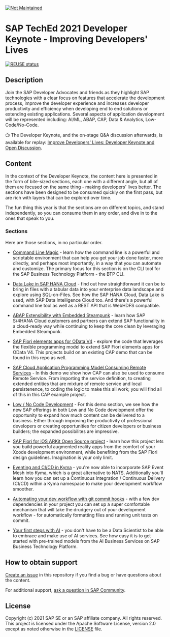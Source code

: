 [![Not Maintained](https://img.shields.io/badge/Maintenance%20Level-Not%20Maintained-yellow.svg)](https://gist.github.com/cheerfulstoic/d107229326a01ff0f333a1d3476e068d)

# SAP TechEd 2021 Developer Keynote - Improving Developers' Lives

[![REUSE status](https://api.reuse.software/badge/github.com/sap-samples/teched2021-developer-keynote)](https://api.reuse.software/info/github.com/sap-samples/teched2021-developer-keynote)

## Description

Join the SAP Developer Advocates and friends as they highlight SAP technologies with a clear focus on features that accelerate the development process, improve the developer experience and increases developer productivity and efficiency when developing end to end solutions or extending existing applications.  Several aspects of application development will be represented including: AI/ML, ABAP, CAP, Data & Analytics, Low-Code/No-Code.

📺 The Developer Keynote, and the on-stage Q&A discussion afterwards, is available for replay: [Improve Developers' Lives: Developer Keynote and Open Discussion](https://www.youtube.com/watch?v=kOFuwDSXBZg).

## Content

In the context of the Developer Keynote, the content here is presented in the form of bite-sized sections, each one with a different angle, but all of them are focused on the same thing - making developers' lives better. The sections have been designed to be consumed quickly on the first pass, but are rich with layers that can be explored over time.

The fun thing this year is that the sections are on different topics, and stand independently, so you can consume them in any order, and dive in to the ones that speak to you.

### Sections

Here are those sections, in no particular order.

* [Command Line Magic](section/command-line-magic/) - learn how the command line is a powerful and scriptable environment that can help you get your job done faster, more directly, and perhaps most importantly, in a way that you can automate and customize. The primary focus for this section is on the CLI tool for the SAP Business Technology Platform - the BTP CLI.

* [Data Lake in SAP HANA Cloud](section/hana-cloud) - find out how straightforward it can be to bring in files with a tabular data into your enterprise data landscape and explore using SQL-on-Files. See how the SAP HANA Cloud, Data Lake is used, with SAP Data Intelligence Cloud too. And there's a powerful command line tool as well as a REST API that is WebHDFS compatible.

* [ABAP Extensibility with Embedded Steampunk](section/abap-goodness/) - learn how SAP S/4HANA Cloud customers and partners can extend SAP functionality in a cloud-ready way while continuing to keep the core clean by leveraging Embedded Steampunk.

* [SAP Fiori elements apps for OData V4](section/frontend) - explore the code that leverages the flexible programming model to extend SAP Fiori elements apps for OData V4. This projects build on an existing CAP demo that can be found in this repo as well.

* [SAP Cloud Application Programming Model Consuming Remote Services](section/cap) - In this demo we show how CAP can also be used to consume Remote Service. From importing the service definition, to creating extended entities that are mixture of remote service and local persistenence, to coding the logic to make this all work; you will find all of this in this CAP example project.

* [Low / No Code Development](section/low_no_code) - For this demo section, we see how the new SAP offerings in both Low and No Code development offer the opportunity to expand how much content can be delivered to a business. Either through improving the productivity of professional developers or creating opportunities for citizen developers or business builders; the expanded possibilites are impressive.

* [SAP Fiori for iOS ARKit Open Source project](section/fiori-ios-arkit) - learn how this project lets you build powerful augmented reality apps from the comfort of your Xcode development environment, while benefiting from the SAP Fiori design guidelines. Imagination is your only limit.

* [Eventing and CI/CD in Kyma](section/eventing-cicd-kyma) - you're now able to incorporate SAP Event Mesh into Kyma, which is a great alternative to NATS. Additionally you'll learn how you can set up a Continuous Integration / Continuous Delivery (CI/CD) within a Kyma namespace to make your development workflow smoother.

* [Automating your dev workflow with git commit hooks](section/git-commit-hooks) - with a few dev dependencies in your project you can set up a super comfortable mechanism that will take the drudgery out of your development workflow - for automatically formatting files and running unit tests on commit.

* [Your first steps with AI](section/first-steps-ai) - you don't have to be a Data Scientist to be able to embrace and make use of AI services. See how easy it is to get started with pre-trained models from the AI Business Services on SAP Business Technology Platform.


## How to obtain support

[Create an issue](https://github.com/SAP-samples/<repository-name>/issues) in this repository if you find a bug or have questions about the content.

For additional support, [ask a question in SAP Community](https://answers.sap.com/questions/ask.html).

## License
Copyright (c) 2021 SAP SE or an SAP affiliate company. All rights reserved. This project is licensed under the Apache Software License, version 2.0 except as noted otherwise in the [LICENSE](LICENSES/Apache-2.0.txt) file.
